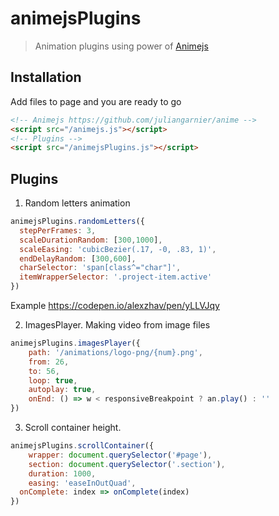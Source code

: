 # animejsPlugins
> Animation plugins using power of [Animejs](https://github.com/juliangarnier/anime)

## Installation
Add files to page and you are ready to go
```html
<!-- Animejs https://github.com/juliangarnier/anime -->
<script src="/animejs.js"></script>
<!-- Plugins -->
<script src="/animejsPlugins.js"></script>
```
## Plugins
1. Random letters animation
```js
animejsPlugins.randomLetters({
  stepPerFrames: 3,
  scaleDurationRandom: [300,1000],
  scaleEasing: 'cubicBezier(.17, -0, .83, 1)',
  endDelayRandom: [300,600],
  charSelector: 'span[class^="char"]',
  itemWrapperSelector: '.project-item.active'
})
```
Example https://codepen.io/alexzhav/pen/yLLVJqy

2. ImagesPlayer. Making video from image files
```js
animejsPlugins.imagesPlayer({
	path: '/animations/logo-png/{num}.png',
	from: 26,
	to: 56,
	loop: true,
	autoplay: true,
	onEnd: () => w < responsiveBreakpoint ? an.play() : ''
})
```

3. Scroll container height.
```js
animejsPlugins.scrollContainer({
	wrapper: document.querySelector('#page'),
	section: document.querySelector('.section'),
	duration: 1000,
	easing: 'easeInOutQuad',
  onComplete: index => onComplete(index)
})
```